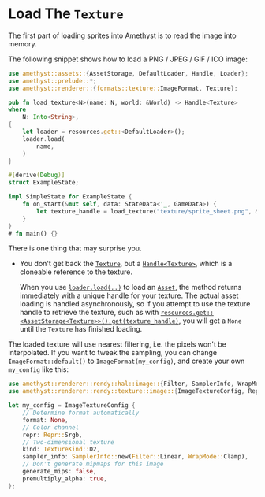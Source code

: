 # Load The `Texture`

The first part of loading sprites into Amethyst is to read the image into memory.

The following snippet shows how to load a PNG / JPEG / GIF / ICO image:

```rust
use amethyst::assets::{AssetStorage, DefaultLoader, Handle, Loader};
use amethyst::prelude::*;
use amethyst::renderer::{formats::texture::ImageFormat, Texture};

pub fn load_texture<N>(name: N, world: &World) -> Handle<Texture>
where
    N: Into<String>,
{
    let loader = resources.get::<DefaultLoader>();
    loader.load(
        name,
    )
}

#[derive(Debug)]
struct ExampleState;

impl SimpleState for ExampleState {
    fn on_start(&mut self, data: StateData<'_, GameData>) {
        let texture_handle = load_texture("texture/sprite_sheet.png", &data.world);
    }
}
# fn main() {}
```

There is one thing that may surprise you.

- You don't get back the [`Texture`][doc_tex], but a [`Handle<Texture>`][doc_tex_hd], which is a
  cloneable reference to the texture.

  When you use [`loader.load(..)`][doc_load] to load an [`Asset`][doc_asset], the method returns immediately with a unique handle for your texture. The actual asset loading is handled asynchronously, so if you attempt to use the texture handle to retrieve the texture, such as with [`resources.get::<AssetStorage<Texture>>()`][doc_read_resource][`.get(texture_handle)`][doc_asset_get], you will get a `None` until the `Texture` has finished loading.

The loaded texture will use nearest filtering, i.e. the pixels won't be interpolated.
If you want to tweak the sampling, you can change `ImageFormat::default()` to
`ImageFormat(my_config)`, and create your own `my_config` like this:

```rust
use amethyst::renderer::rendy::hal::image::{Filter, SamplerInfo, WrapMode};
use amethyst::renderer::rendy::texture::image::{ImageTextureConfig, Repr, TextureKind};

let my_config = ImageTextureConfig {
    // Determine format automatically
    format: None,
    // Color channel
    repr: Repr::Srgb,
    // Two-dimensional texture
    kind: TextureKind::D2,
    sampler_info: SamplerInfo::new(Filter::Linear, WrapMode::Clamp),
    // Don't generate mipmaps for this image
    generate_mips: false,
    premultiply_alpha: true,
};
```

[doc_asset]: https://docs.amethyst.rs/master/amethyst_assets/trait.Asset.html
[doc_asset_get]: https://docs.amethyst.rs/master/amethyst_assets/struct.AssetStorage.html#method.get
[doc_load]: https://docs.amethyst.rs/master/amethyst_assets/struct.Loader.html#method.load
[doc_read_resource]: https://docs.rs/specs/~0.16/specs/world/struct.World.html#method.read_resource
[doc_tex]: https://docs.amethyst.rs/master/amethyst_rendy/rendy/texture/struct.Texture.html
[doc_tex_hd]: https://docs.amethyst.rs/master/amethyst_assets/struct.Handle.html
